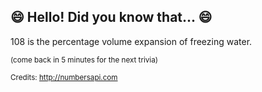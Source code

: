 ## 😄 Hello! Did you know that... 😄
108 is the percentage volume expansion of freezing water.

<sup>(come back in 5 minutes for the next trivia)</sup>


<sup>Credits: http://numbersapi.com</sup>
